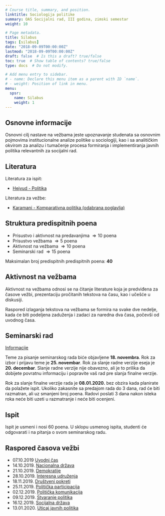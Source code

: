 ```yaml
---
# Course title, summary, and position.
linktitle: Sociologija politike
summary: OAS Socijalni rad, III godina, zimski semestar
weight: 10

# Page metadata.
title: Silabus
tags: [silabus]
date: "2018-09-09T00:00:00Z"
lastmod: "2018-09-09T00:00:00Z"
draft: false  # Is this a draft? true/false
toc: true  # Show table of contents? true/false
type: docs  # Do not modify.

# Add menu entry to sidebar.
# - name: Declare this menu item as a parent with ID `name`.
# - weight: Position of link in menu.
menu:
  spsr:
    name: Silabus
    weight: 1
---
```


## Osnovne informacije

Osnovni cilj nastave na vežbama jeste upoznavanje studenata sa osnovnim pojmovima institucionalne analize politike u sociologiji, kao i sa analitičkim okvirom za analizu i tumačenje procesa formiranja i implementiranja javnih politika relevantnih za socijalni rad.

## Literatura

Literatura za ispit:

- [Hejvud - Politika](/files/sp-hejvud.pdf)

Literatura za vežbe:

- [Karamani - Komparativna politika (odabrana poglavlja)](/files/sp-kp.pdf)

## Struktura predispitnih poena

- Prisustvo i aktivnost na predavanjima $\Rightarrow 10$ poena
- Prisustvo vežbama $\Rightarrow 5$ poena
- Aktivnost na vežbama $\Rightarrow 10$ poena
- Seminarski rad $\Rightarrow 15$ poena


Maksimalan broj predispitnih predispitnih poena: **40**


## Aktivnost na vežbama

Aktivnost na vežbama odnosi se na čitanje literature koja je predviđena za časove vežbi, prezentaciju pročitanih tekstova na času, kao i učešće u diskusiji.

Raspored izlaganja tekstova na vežbama se formira na svake dve nedelje, kada će biti podeljena zaduženja i zadaci za naredna dva časa, počevši od uvodnog časa.


## Seminarski rad

[Informacije](spsr-sem.html)

Teme za pisanje seminarskog rada biće objavljene **18. novembra**. Rok za izbor i prijavu teme je **25. novembar**. Rok za slanje radne verzije eseja je **20. decembar**. Slanje radne verzije nije obavezno, ali je to prilika da dobijete povratnu informaciju i popravite vaš rad pre slanja finalne verzije.

Rok za slanje finalne verzije rada je **08.01.2020.** bez obzira kada planirate da polažete ispit. Ukoliko zakasnite sa predajom rada do 3 dana, rad će biti razmatran, ali uz smanjeni broj poena. Radovi poslati 3 dana nakon isteka roka neće biti uzeti u razmatranje i neće biti ocenjeni.

## Ispit

Ispit je usmeni i nosi 60 poena. U sklopu usmenog ispita, studenti će odgovarati i na pitanja o svom seminarskog radu.


## Raspored časova vežbi

- 07.10.2019  [Uvodni čas](/courses/spsr/spsr01)
- 14.10.2019. [Nacionalna država](/courses/spsr/spsr02)
- 21.10.2019. [Demokratije](/courses/spsr/spsr03)
- 28.10.2019. [Interesna udruženja](/courses/spsr/spsr04)
- 18.11.2019. [Društveni pokreti](/courses/spsr/spsr05)
- 25.11.2019. [Politička participacija](/courses/spsr/spsr06)
- 02.12.2019. [Politička komunikacija](/courses/spsr/spsr07)
- 09.12.2019. [Stvaranje politika](/courses/spsr/spsr08)
- 16.12.2019. [Socijalna država](/courses/spsr/spsr09)
- 13.01.2020. [Uticaj javnih politika](/courses/spsr/spsr10)
